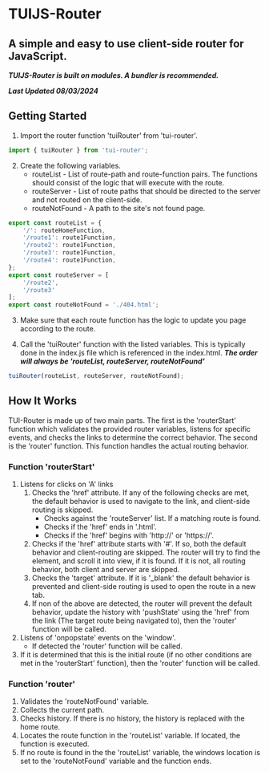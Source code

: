 # TUIJS-Router
## A simple and easy to use client-side router for JavaScript.
***TUIJS-Router is built on modules. A bundler is recommended.***

***Last Updated 08/03/2024***


## Getting Started
1. Import the router function 'tuiRouter' from 'tui-router'.

```js
import { tuiRouter } from 'tui-router';
```

2. Create the following variables.
    - routeList - List of route-path and route-function pairs. The functions should consist of the logic that will execute with the route.
    - routeServer - List of route paths that should be directed to the server and not routed on the client-side.
    - routeNotFound - A path to the site's not found page.

```js
export const routeList = {
    '/': routeHomeFunction,
    '/route1': route1Function,
    '/route2': route1Function,
    '/route3': route1Function,
    '/route4': route1Function,
};
export const routeServer = [
    '/route2',
    '/route3'
];
export const routeNotFound = './404.html';
```

3. Make sure that each route function has the logic to update you page according to the route.

4. Call the 'tuiRouter' function with the listed variables. This is typically done in the index.js file which is referenced in the index.html. ***The order will always be 'routeList, routeServer, routeNotFound'***

```js
tuiRouter(routeList, routeServer, routeNotFound);
```

## How It Works
TUI-Router is made up of two main parts. The first is the 'routerStart' function which validates the provided router variables, listens for specific events, and checks the links to determine the correct behavior. The second is the 'router' function. This function handles the actual routing behavior.
### Function 'routerStart'
1. Listens for clicks on 'A' links
    1. Checks the 'href' attribute. If any of the following checks are met, the default behavior is used to navigate to the link, and client-side routing is skipped.
        - Checks against the 'routeServer' list. If a matching route is found.
        - Checks if the 'href' ends in '.html'.
        - Checks if the 'href' begins with 'http://' or 'https://'.
    2. Checks if the 'href' attribute starts with '#'. If so, both the default behavior and client-routing are skipped. The router will try to find the element, and scroll it into view, if it is found. If it is not, all routing behavior, both client and server are skipped.
    3. Checks the 'target' attribute. If it is '_blank' the default behavior is prevented and client-side routing is used to open the route in a new tab.
    4. If non of the above are detected, the router will prevent the default behavior, update the history with 'pushState' using the 'href' from the link (The target route being navigated to), then the 'router' function will be called.
2. Listens of 'onpopstate' events on the 'window'.
    - If detected the 'router' function will be called.
3. If it is determined that this is the initial route (if no other conditions are met in the 'routerStart' function), then the 'router' function will be called.
### Function 'router'
1. Validates the 'routeNotFound' variable.
2. Collects the current path.
3. Checks history. If there is no history, the history is replaced with the home route.
4. Locates the route function in the 'routeList' variable. If located, the function is executed.
5. If no route is found in the the 'routeList' variable, the windows location is set to the 'routeNotFound' variable and the function ends.
